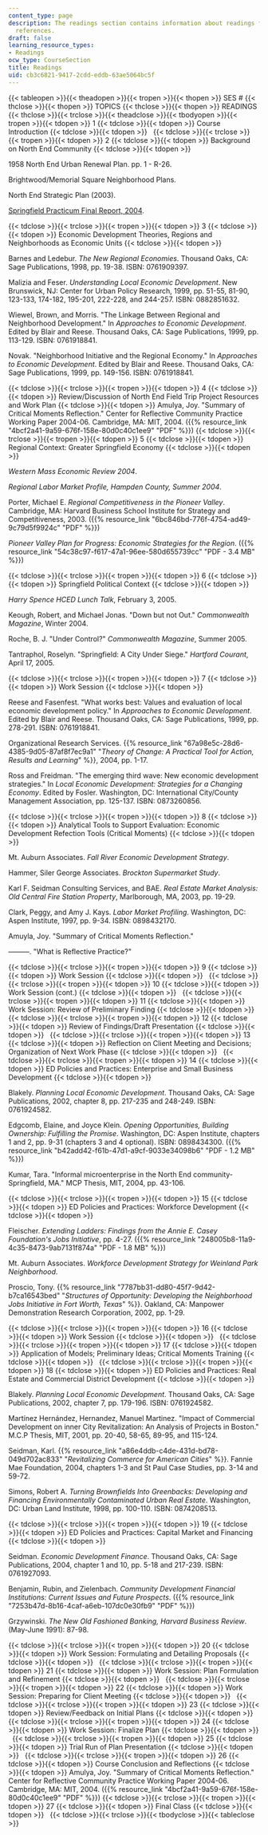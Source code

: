 ```yaml
---
content_type: page
description: The readings section contains information about readings for further
  references.
draft: false
learning_resource_types:
- Readings
ocw_type: CourseSection
title: Readings
uid: cb3c6821-9417-2cdd-eddb-63ae5064bc5f
---
```

{{< tableopen >}}{{< theadopen >}}{{< tropen >}}{{< thopen >}}
SES #
{{< thclose >}}{{< thopen >}}
TOPICS
{{< thclose >}}{{< thopen >}}
READINGS
{{< thclose >}}{{< trclose >}}{{< theadclose >}}{{< tbodyopen >}}{{< tropen >}}{{< tdopen >}}
1
{{< tdclose >}}{{< tdopen >}}
Course Introduction
{{< tdclose >}}{{< tdopen >}}
 
{{< tdclose >}}{{< trclose >}}{{< tropen >}}{{< tdopen >}}
2
{{< tdclose >}}{{< tdopen >}}
Background on North End Community
{{< tdclose >}}{{< tdopen >}}

1958 North End Urban Renewal Plan. pp. 1 - R-26.

Brightwood/Memorial Square Neighborhood Plans.

North End Strategic Plan (2003).

[Springfield Practicum Final Report, 2004](/courses/11-945-springfield-studio-spring-2004/pages/projects).

{{< tdclose >}}{{< trclose >}}{{< tropen >}}{{< tdopen >}}
3
{{< tdclose >}}{{< tdopen >}}
Economic Development Theories, Regions and Neighborhoods as Economic Units
{{< tdclose >}}{{< tdopen >}}

Barnes and Ledebur. *The New Regional Economies*. Thousand Oaks, CA: Sage Publications, 1998, pp. 19-38. ISBN: 0761909397.

Malizia and Feser. *Understanding Local Economic Development*. New Brunswick, NJ: Center for Urban Policy Research, 1999, pp. 51-55, 81-90, 123-133, 174-182, 195-201, 222-228, and 244-257. ISBN: 0882851632.

Wiewel, Brown, and Morris. "The Linkage Between Regional and Neighborhood Development." In *Approaches to Economic Development*. Edited by Blair and Reese. Thousand Oaks, CA: Sage Publications, 1999, pp. 113-129. ISBN: 0761918841.

Novak. "Neighborhood Initiative and the Regional Economy." In *Approaches to Economic Development*. Edited by Blair and Reese. Thousand Oaks, CA: Sage Publications, 1999, pp. 149-156. ISBN: 0761918841.

{{< tdclose >}}{{< trclose >}}{{< tropen >}}{{< tdopen >}}
4
{{< tdclose >}}{{< tdopen >}}
Review/Discussion of North End Field Trip Project Resources and Work Plan
{{< tdclose >}}{{< tdopen >}}
Amulya, Joy. "Summary of Critical Moments Reflection." Center for Reflective Community Practice Working Paper 2004-06. Cambridge, MA: MIT, 2004. ({{% resource_link "4bcf2a41-9a59-676f-158e-80d0c40c1ee9" "PDF" %}})
{{< tdclose >}}{{< trclose >}}{{< tropen >}}{{< tdopen >}}
5
{{< tdclose >}}{{< tdopen >}}
Regional Context: Greater Springfield Economy
{{< tdclose >}}{{< tdopen >}}

*Western Mass Economic Review 2004*.

*Regional Labor Market Profile, Hampden County, Summer 2004*.

Porter, Michael E. *Regional Competitiveness in the Pioneer Valley*. Cambridge, MA: Harvard Business School Institute for Strategy and Competitiveness, 2003. ({{% resource_link "6bc846bd-776f-4754-ad49-9c79d5f9924c" "PDF" %}})

*Pioneer Valley Plan for Progress: Economic Strategies for the Region*. ({{% resource_link "54c38c97-f617-47a1-96ee-580d655739cc" "PDF - 3.4 MB" %}})

{{< tdclose >}}{{< trclose >}}{{< tropen >}}{{< tdopen >}}
6
{{< tdclose >}}{{< tdopen >}}
Springfield Political Context
{{< tdclose >}}{{< tdopen >}}

*Harry Spence HCED Lunch Talk*, February 3, 2005.

Keough, Robert, and Michael Jonas. "Down but not Out." *Commonwealth Magazine*, Winter 2004.

Roche, B. J. "Under Control?" *Commonwealth Magazine*, Summer 2005.

Tantraphol, Roselyn. "Springfield: A City Under Siege." *Hartford Courant*, April 17, 2005.

{{< tdclose >}}{{< trclose >}}{{< tropen >}}{{< tdopen >}}
7
{{< tdclose >}}{{< tdopen >}}
Work Session
{{< tdclose >}}{{< tdopen >}}

Reese and Fasenfest. "What works best: Values and evaluation of local economic development policy." In *Approaches to Economic Development*. Edited by Blair and Reese. Thousand Oaks, CA: Sage Publications, 1999, pp. 278-291. ISBN: 0761918841.

Organizational Research Services. {{% resource_link "67a98e5c-28d6-4385-9d05-87af8f7ec9a1" "*Theory of Change: A Practical Tool for Action, Results and Learning*" %}}, 2004, pp. 1-17.

Ross and Freidman. "The emerging third wave: New economic development strategies." In *Local Economic Development: Strategies for a Changing Economy*. Edited by Fosler. Washington, DC: International City/County Management Association, pp. 125-137. ISBN: 0873260856.

{{< tdclose >}}{{< trclose >}}{{< tropen >}}{{< tdopen >}}
8
{{< tdclose >}}{{< tdopen >}}
Analytical Tools to Support Evaluation: Economic Development Refection Tools (Critical Moments)
{{< tdclose >}}{{< tdopen >}}

Mt. Auburn Associates. *Fall River Economic Development Strategy*.

Hammer, Siler George Associates. *Brockton Supermarket Study*.

Karl F. Seidman Consulting Services, and BAE. *Real Estate Market Analysis: Old Central Fire Station Property*, Marlborough, MA, 2003, pp. 19-29.

Clark, Peggy, and Amy J. Kays. *Labor Market Profiling*. Washington, DC: Aspen Institute, 1997, pp. 9-34. ISBN: 0898432170.

Amuyla, Joy. "Summary of Critical Moments Reflection."

———. "What is Reflective Practice?"

{{< tdclose >}}{{< trclose >}}{{< tropen >}}{{< tdopen >}}
9
{{< tdclose >}}{{< tdopen >}}
Work Session
{{< tdclose >}}{{< tdopen >}}
 
{{< tdclose >}}{{< trclose >}}{{< tropen >}}{{< tdopen >}}
10
{{< tdclose >}}{{< tdopen >}}
Work Session (cont.)
{{< tdclose >}}{{< tdopen >}}
 
{{< tdclose >}}{{< trclose >}}{{< tropen >}}{{< tdopen >}}
11
{{< tdclose >}}{{< tdopen >}}
Work Session: Review of Preliminary Finding
{{< tdclose >}}{{< tdopen >}}
 
{{< tdclose >}}{{< trclose >}}{{< tropen >}}{{< tdopen >}}
12
{{< tdclose >}}{{< tdopen >}}
Review of Findings/Draft Presentation
{{< tdclose >}}{{< tdopen >}}
 
{{< tdclose >}}{{< trclose >}}{{< tropen >}}{{< tdopen >}}
13
{{< tdclose >}}{{< tdopen >}}
Reflection on Client Meeting and Decisions; Organization of Next Work Phase
{{< tdclose >}}{{< tdopen >}}
 
{{< tdclose >}}{{< trclose >}}{{< tropen >}}{{< tdopen >}}
14
{{< tdclose >}}{{< tdopen >}}
ED Policies and Practices: Enterprise and Small Business Development
{{< tdclose >}}{{< tdopen >}}

Blakely. *Planning Local Economic Development*. Thousand Oaks, CA: Sage Publications, 2002, chapter 8, pp. 217-235 and 248-249. ISBN: 0761924582.

Edgcomb, Elaine, and Joyce Klein. *Opening Opportunities, Building Ownership: Fulfilling the Promise*. Washington, DC: Aspen Institute, chapters 1 and 2, pp. 9-31 (chapters 3 and 4 optional). ISBN: 0898434300. ({{% resource_link "b42add42-f61b-47d1-a9cf-9033e34098b6" "PDF - 1.2 MB" %}})

Kumar, Tara. "Informal microenterprise in the North End community-Springfield, MA." MCP Thesis, MIT, 2004, pp. 43-106.

{{< tdclose >}}{{< trclose >}}{{< tropen >}}{{< tdopen >}}
15
{{< tdclose >}}{{< tdopen >}}
ED Policies and Practices: Workforce Development
{{< tdclose >}}{{< tdopen >}}

Fleischer. *Extending Ladders: Findings from the Annie E. Casey Foundation's Jobs Initiative*, pp. 4-27. ({{% resource_link "248005b8-11a9-4c35-8473-9ab7131f874a" "PDF - 1.8 MB" %}})

Mt. Auburn Associates. *Workforce Development Strategy for Weinland Park Neighborhood*.

Proscio, Tony. {{% resource_link "7787bb31-dd80-45f7-9d42-b7ca16543bed" "*Structures of Opportunity: Developing the Neighborhood Jobs Initiative in Fort Worth, Texas*" %}}. Oakland, CA: Manpower Demonstration Research Corporation, 2002, pp. 1-29.

{{< tdclose >}}{{< trclose >}}{{< tropen >}}{{< tdopen >}}
16
{{< tdclose >}}{{< tdopen >}}
Work Session
{{< tdclose >}}{{< tdopen >}}
 
{{< tdclose >}}{{< trclose >}}{{< tropen >}}{{< tdopen >}}
17
{{< tdclose >}}{{< tdopen >}}
Application of Models; Preliminary Ideas; Critical Moments Training
{{< tdclose >}}{{< tdopen >}}
 
{{< tdclose >}}{{< trclose >}}{{< tropen >}}{{< tdopen >}}
18
{{< tdclose >}}{{< tdopen >}}
ED Policies and Practices: Real Estate and Commercial District Development
{{< tdclose >}}{{< tdopen >}}

Blakely. *Planning Local Economic Development*. Thousand Oaks, CA: Sage Publications, 2002, chapter 7, pp. 179-196. ISBN: 0761924582.

Martínez Hernández, Hernandez, Manuel Martinez. "Impact of Commercial Development on inner City Revitalization: An Analysis of Projects in Boston." M.C.P Thesis, MIT, 2001, pp. 20-40, 58-65, 89-95, and 115-124.

Seidman, Karl. {{% resource_link "a86e4ddb-c4de-431d-bd78-049d702ac833" "*Revitalizing Commerce for American Cities*" %}}. Fannie Mae Foundation, 2004, chapters 1-3 and St Paul Case Studies, pp. 3-14 and 59-72.

Simons, Robert A. *Turning Brownfields Into Greenbacks: Developing and Financing Environmentally Contaminated Urban Real Estate*. Washington, DC: Urban Land Institute, 1998, pp. 100-110. ISBN: 0874208513.

{{< tdclose >}}{{< trclose >}}{{< tropen >}}{{< tdopen >}}
19
{{< tdclose >}}{{< tdopen >}}
ED Policies and Practices: Capital Market and Financing
{{< tdclose >}}{{< tdopen >}}

Seidman. *Economic Development Finance*. Thousand Oaks, CA: Sage Publications, 2004, chapter 1 and 10, pp. 5-18 and 217-239. ISBN: 0761927093.

Benjamin, Rubin, and Zielenbach. *Community Development Financial Institutions: Current Issues and Future Prospects*. ({{% resource_link "7253b47d-8b16-4caf-a6eb-107dc0e30fb9" "PDF" %}})

Grzywinski. *The New Old Fashioned Banking, Harvard Business Review*. (May-June 1991): 87-98.

{{< tdclose >}}{{< trclose >}}{{< tropen >}}{{< tdopen >}}
20
{{< tdclose >}}{{< tdopen >}}
Work Session: Formulating and Detailing Proposals
{{< tdclose >}}{{< tdopen >}}
 
{{< tdclose >}}{{< trclose >}}{{< tropen >}}{{< tdopen >}}
21
{{< tdclose >}}{{< tdopen >}}
Work Session: Plan Formulation and Refinement
{{< tdclose >}}{{< tdopen >}}
 
{{< tdclose >}}{{< trclose >}}{{< tropen >}}{{< tdopen >}}
22
{{< tdclose >}}{{< tdopen >}}
Work Session: Preparing for Client Meeting
{{< tdclose >}}{{< tdopen >}}
 
{{< tdclose >}}{{< trclose >}}{{< tropen >}}{{< tdopen >}}
23
{{< tdclose >}}{{< tdopen >}}
Review/Feedback on Initial Plans
{{< tdclose >}}{{< tdopen >}}
 
{{< tdclose >}}{{< trclose >}}{{< tropen >}}{{< tdopen >}}
24
{{< tdclose >}}{{< tdopen >}}
Work Session: Finalize Plan
{{< tdclose >}}{{< tdopen >}}
 
{{< tdclose >}}{{< trclose >}}{{< tropen >}}{{< tdopen >}}
25
{{< tdclose >}}{{< tdopen >}}
Trial Run of Plan Presentation
{{< tdclose >}}{{< tdopen >}}
 
{{< tdclose >}}{{< trclose >}}{{< tropen >}}{{< tdopen >}}
26
{{< tdclose >}}{{< tdopen >}}
Course Conclusion and Reflections
{{< tdclose >}}{{< tdopen >}}
Amulya, Joy. "Summary of Critical Moments Reflection." Center for Reflective Community Practice Working Paper 2004-06. Cambridge, MA: MIT, 2004. ({{% resource_link "4bcf2a41-9a59-676f-158e-80d0c40c1ee9" "PDF" %}})
{{< tdclose >}}{{< trclose >}}{{< tropen >}}{{< tdopen >}}
27
{{< tdclose >}}{{< tdopen >}}
Final Class
{{< tdclose >}}{{< tdopen >}}
 
{{< tdclose >}}{{< trclose >}}{{< tbodyclose >}}{{< tableclose >}}